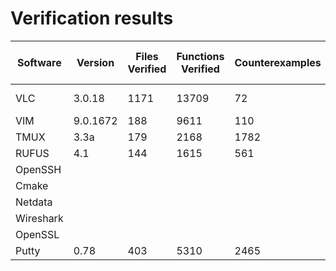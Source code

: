 # Verification results

| Software  | Version | Files Verified | Functions Verified | Counterexamples | Overall time | Peak Memory Usage |
|-----------|---------|----------------|--------------------|-----------------|--------------|-------------------|
| VLC       |  3.0.18 | 1171           | 13709              | 72                |   1033.79s         |  20.09 MB          |
| VIM       |  9.0.1672    | 188       |  9611              | 110               |  554.56s            | 39.83MB                  | 
| TMUX      |  3.3a   | 179            | 2168               | 1782              |  52218.45s       | 43.12MB            |
| RUFUS     |  4.1    | 144            | 1615               | 561               |  283.95s            | 6.06MB           |
| OpenSSH   |         |                |                    |                 |              |                   |
| Cmake     |         |                |                    |                 |              |                   |
| Netdata   |         |                |                    |                 |              |                   |
| Wireshark |         |                |                    |                 |              |                   |
| OpenSSL   |         |                |                    |                 |              |                   |
| Putty     | 0.78    | 403            | 5310               | 2465            | 66210.32s    | 58.54MB           |
